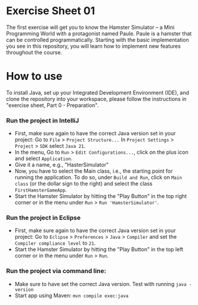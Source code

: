 # Exercise Sheet 01
The first exercise will get you to know the Hamster Simulator – a Mini Programming World with a protagonist named Paule.
Paule is a hamster that can be controlled programmatically.
Starting with the basic implementation you see in this repository, you will learn how to implement new features throughout the course.


# How to use
To install Java, set up your Integrated Development Environment (IDE), and clone the repository into your workspace, please follow the instructions in "exercise sheet, Part 0 - Preparation".

### Run the project in IntelliJ
- First, make sure again to have the correct Java version set in your project:
  Go to `File` > `Project Structure...`
  In `Project Settings` > `Project` > `SDK` select `Java 21`.
- In the menu, Go to `Run` > `Edit Configurations...`, click on the plus icon and select `Application`.
- Give it a name, e.g., "HasterSimulator"
- Now, you have to select the Main class, i.e., the starting point for running the application.
  To do so, under `Build and Run`, click on `Main class` (or the dollar sign to the right) and select the class `FirstHamsterGameApp`.
- Start the Hamster Simulator by hitting the "Play Button" in the top right corner or in the menu under `Run` > `Run 'HamsterSimulator'`.

### Run the project in Eclipse
- First, make sure again to have the correct Java version set in your project:
  Go to `Eclipse` > `Preferences` > `Java` > `Compiler` and set the `Compiler compliance level` to `21`.
- Start the Hamster Simulator by hitting the "Play Button" in the top left corner or in the menu under `Run` > `Run`.

### Run the project via command line:
- Make sure to have set the correct Java version.
  Test with running ```java -version```
- Start app using Maven:
  ```mvn compile exec:java```

